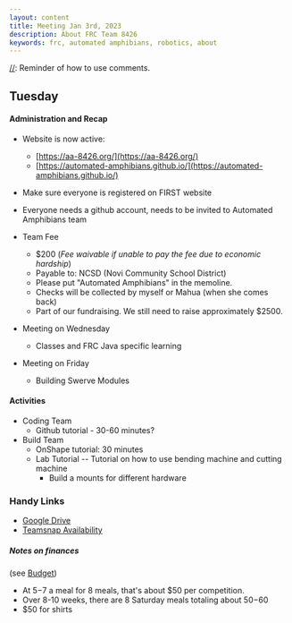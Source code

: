 ```yaml
---
layout: content
title: Meeting Jan 3rd, 2023
description: About FRC Team 8426 
keywords: frc, automated amphibians, robotics, about
---
```


[//]: Reminder of how to use comments.

## Tuesday

#### Administration and Recap
* Website is now active: 
    * [https://aa-8426.org/](https://aa-8426.org/)
    * [https://automated-amphibians.github.io/](https://automated-amphibians.github.io/)

* Make sure everyone is registered on FIRST website
* Everyone needs a github account, needs to be invited to Automated Amphibians team    
* Team Fee 
    * $200 (*Fee waivable if unable to pay the fee due to economic hardship*)
    * Payable to: NCSD (Novi Community School District) 
    * Please put "Automated Amphibians" in the memoline.
    * Checks will be collected by myself or Mahua (when she comes back)
    * Part of our fundraising. We still need to raise approximately $2500.   
* Meeting on Wednesday 
    * Classes and FRC Java specific learning
* Meeting on Friday
    * Building Swerve Modules

#### Activities
* Coding Team 
    * Github tutorial - 30-60 minutes?
* Build Team 
    * OnShape tutorial: 30 minutes    
    * Lab Tutorial -- Tutorial on how to use bending machine and cutting machine
        * Build a mounts for different hardware
      
    
[//]: https://mail.google.com/mail/u/0/#search/fee/KtbxLrjNdDKpJZJWzTrGjpQxjKkRKfbGSV?compose=cSRfBVrncGKnzTXlgsrlGhCvTXbHrQjFswSgfNlXRHVBklsqtmSxnzqHHbPtMVdJkWCZnxBbngQFhpgdtzdTHqRTxtGfcdXgZJKLWmJWsLFhDrxXxpFlMtLHvLhMlGZcKVdGBvncbttZRSmDkPxhbmqZcLSdwhpg

### Handy Links
* [Google Drive](https://drive.google.com/drive/folders/1-6aYvgCR8Va7RdSED8YzFqaXYGEhWDvY)
* [Teamsnap Availability](https://go.teamsnap.com/8344695/availability)


##### Notes on finances
(see [Budget](https://docs.google.com/spreadsheets/d/14pt_vlP78X9c0AJ_yiPd_EL0bIapcqbyrH5vOhIubsE/edit#gid=0))      
* At $5-$7 a meal for 8 meals, that's about $50 per competition. 
* Over 8-10 weeks, there are 8 Saturday meals totaling about $50-$60        
* $50 for shirts

